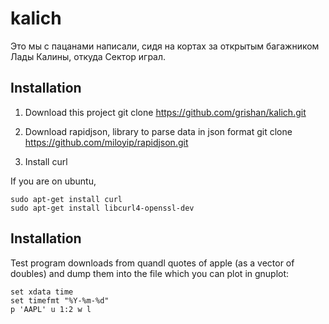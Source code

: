 # kalich

Это мы с пацанами написали, сидя на кортах за открытым багажником Лады Калины, откуда Сектор играл.

## Installation

1. Download this project
git clone https://github.com/grishan/kalich.git

2. Download rapidjson, library to parse data in json format
git clone https://github.com/miloyip/rapidjson.git

3. Install curl

If you are on ubuntu, 

	sudo apt-get install curl
	sudo apt-get install libcurl4-openssl-dev

## Installation

Test program downloads from quandl quotes of apple (as a vector of doubles) and dump them into the file which you can plot in gnuplot:

	set xdata time
	set timefmt "%Y-%m-%d"
	p 'AAPL' u 1:2 w l

